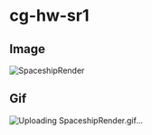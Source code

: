 # cg-hw-sr1
## Image
![SpaceshipRender](https://github.com/Andrea-gt/cg-hw-sr1/assets/77802937/7ff8af47-4eb3-4ba9-8563-569a05d3952e)

## Gif
![Uploading SpaceshipRender.gif…]()
